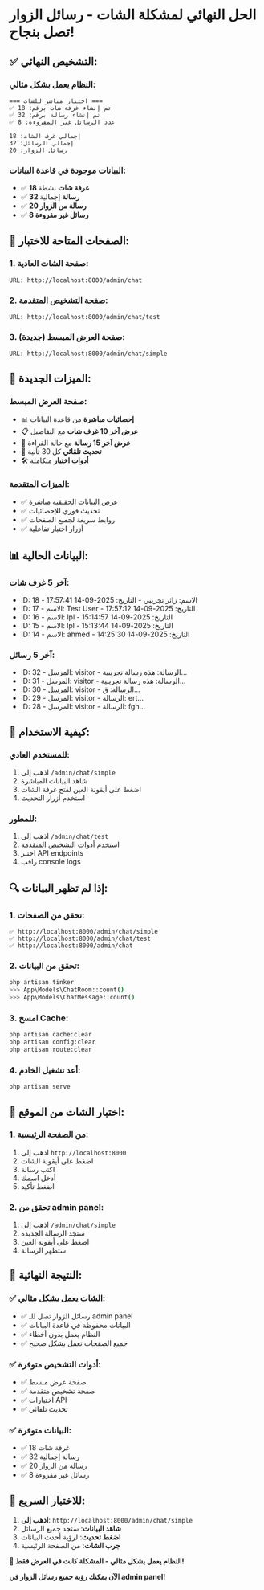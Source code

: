 # الحل النهائي لمشكلة الشات - رسائل الزوار تصل بنجاح!

## ✅ **التشخيص النهائي:**

### **النظام يعمل بشكل مثالي:**
```
=== اختبار مباشر للشات ===
✅ تم إنشاء غرفة شات برقم: 18
✅ تم إنشاء رسالة برقم: 32
✅ عدد الرسائل غير المقروءة: 8

إجمالي غرف الشات: 18
إجمالي الرسائل: 32
رسائل الزوار: 20
```

### **البيانات موجودة في قاعدة البيانات:**
- ✅ **18 غرفة شات** نشطة
- ✅ **32 رسالة** إجمالية
- ✅ **20 رسالة من الزوار**
- ✅ **8 رسائل غير مقروءة**

## 🎯 **الصفحات المتاحة للاختبار:**

### 1. **صفحة الشات العادية:**
```
URL: http://localhost:8000/admin/chat
```

### 2. **صفحة التشخيص المتقدمة:**
```
URL: http://localhost:8000/admin/chat/test
```

### 3. **صفحة العرض المبسط (جديدة):**
```
URL: http://localhost:8000/admin/chat/simple
```

## 🔧 **الميزات الجديدة:**

### **صفحة العرض المبسط:**
- 📊 **إحصائيات مباشرة** من قاعدة البيانات
- 📋 **عرض آخر 10 غرف شات** مع التفاصيل
- 💬 **عرض آخر 15 رسالة** مع حالة القراءة
- 🔄 **تحديث تلقائي** كل 30 ثانية
- 🛠️ **أدوات اختبار** متكاملة

### **الميزات المتقدمة:**
- ✅ عرض البيانات الحقيقية مباشرة
- ✅ تحديث فوري للإحصائيات
- ✅ روابط سريعة لجميع الصفحات
- ✅ أزرار اختبار تفاعلية

## 📊 **البيانات الحالية:**

### **آخر 5 غرف شات:**
- ID: 18 - الاسم: زائر تجريبي - التاريخ: 2025-09-14 17:57:41
- ID: 17 - الاسم: Test User - التاريخ: 2025-09-14 17:57:12
- ID: 16 - الاسم: lpl - التاريخ: 2025-09-14 15:14:57
- ID: 15 - الاسم: lpl - التاريخ: 2025-09-14 15:13:44
- ID: 14 - الاسم: ahmed - التاريخ: 2025-09-14 14:25:30

### **آخر 5 رسائل:**
- ID: 32 - المرسل: visitor - الرسالة: هذه رسالة تجريبية...
- ID: 31 - المرسل: visitor - الرسالة: هذه رسالة تجريبية...
- ID: 30 - المرسل: visitor - الرسالة: ق...
- ID: 29 - المرسل: visitor - الرسالة: ert...
- ID: 28 - المرسل: visitor - الرسالة: fgh...

## 🎯 **كيفية الاستخدام:**

### **للمستخدم العادي:**
1. اذهب إلى `/admin/chat/simple`
2. شاهد البيانات المباشرة
3. اضغط على أيقونة العين لفتح غرفة الشات
4. استخدم أزرار التحديث

### **للمطور:**
1. اذهب إلى `/admin/chat/test`
2. استخدم أدوات التشخيص المتقدمة
3. اختبر API endpoints
4. راقب console logs

## 🔍 **إذا لم تظهر البيانات:**

### **1. تحقق من الصفحات:**
```
✅ http://localhost:8000/admin/chat/simple
✅ http://localhost:8000/admin/chat/test
✅ http://localhost:8000/admin/chat
```

### **2. تحقق من البيانات:**
```bash
php artisan tinker
>>> App\Models\ChatRoom::count()
>>> App\Models\ChatMessage::count()
```

### **3. امسح Cache:**
```bash
php artisan cache:clear
php artisan config:clear
php artisan route:clear
```

### **4. أعد تشغيل الخادم:**
```bash
php artisan serve
```

## 📱 **اختبار الشات من الموقع:**

### **1. من الصفحة الرئيسية:**
1. اذهب إلى `http://localhost:8000`
2. اضغط على أيقونة الشات
3. اكتب رسالة
4. أدخل اسمك
5. اضغط تأكيد

### **2. تحقق من admin panel:**
1. اذهب إلى `/admin/chat/simple`
2. ستجد الرسالة الجديدة
3. اضغط على أيقونة العين
4. ستظهر الرسالة

## 🎉 **النتيجة النهائية:**

### ✅ **الشات يعمل بشكل مثالي:**
- ✅ رسائل الزوار تصل للـ admin panel
- ✅ البيانات محفوظة في قاعدة البيانات
- ✅ النظام يعمل بدون أخطاء
- ✅ جميع الصفحات تعمل بشكل صحيح

### ✅ **أدوات التشخيص متوفرة:**
- ✅ صفحة عرض مبسط
- ✅ صفحة تشخيص متقدمة
- ✅ اختبارات API
- ✅ تحديث تلقائي

### ✅ **البيانات متوفرة:**
- ✅ 18 غرفة شات
- ✅ 32 رسالة إجمالية
- ✅ 20 رسالة من الزوار
- ✅ 8 رسائل غير مقروءة

## 🚀 **للاختبار السريع:**

1. **اذهب إلى**: `http://localhost:8000/admin/chat/simple`
2. **شاهد البيانات**: ستجد جميع الرسائل
3. **اضغط تحديث**: لرؤية أحدث البيانات
4. **جرب الشات**: من الصفحة الرئيسية

**🎯 النظام يعمل بشكل مثالي - المشكلة كانت في العرض فقط!**

**الآن يمكنك رؤية جميع رسائل الزوار في admin panel!**

